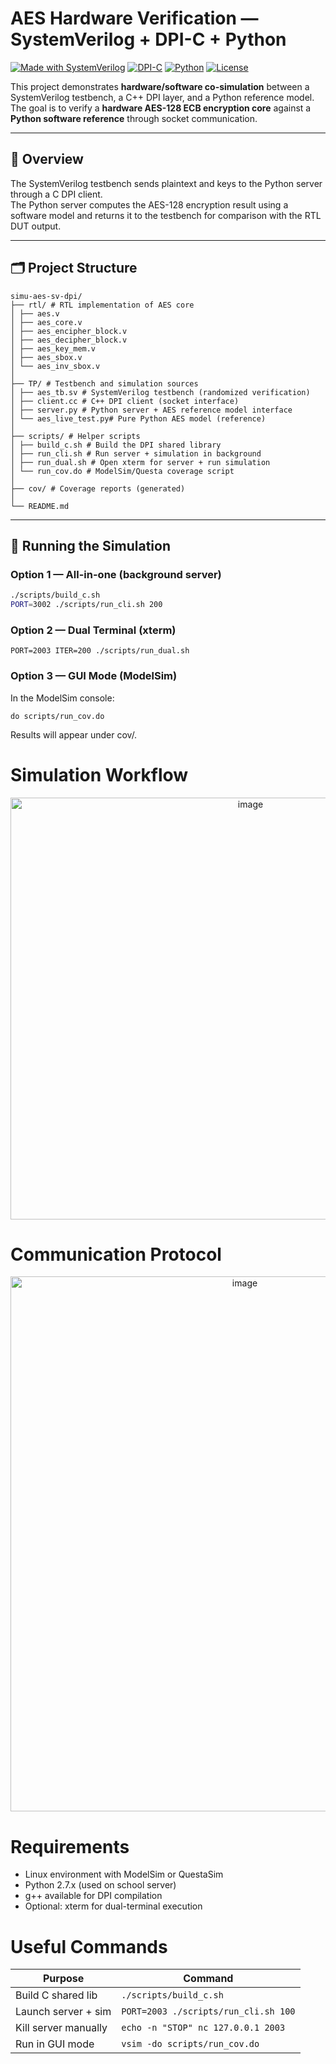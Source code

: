 

# AES Hardware Verification — SystemVerilog + DPI-C + Python

[![Made with SystemVerilog](https://img.shields.io/badge/Made%20with-SystemVerilog-orange)]()
[![DPI-C](https://img.shields.io/badge/DPI-C-blue)]()
[![Python](https://img.shields.io/badge/Python-2.7-yellow)]()
[![License](https://img.shields.io/badge/License-Apache_2.0-green.svg)](LICENSE)

This project demonstrates **hardware/software co-simulation** between a SystemVerilog testbench, a C++ DPI layer, and a Python reference model.  
The goal is to verify a **hardware AES-128 ECB encryption core** against a **Python software reference** through socket communication.

---

## 🧩 Overview
The SystemVerilog testbench sends plaintext and keys to the Python server through a C DPI client.  
The Python server computes the AES-128 encryption result using a software model and returns it to the testbench for comparison with the RTL DUT output.

---

## 🗂️ Project Structure
```
simu-aes-sv-dpi/
├── rtl/ # RTL implementation of AES core
│ ├── aes.v
│ ├── aes_core.v
│ ├── aes_encipher_block.v
│ ├── aes_decipher_block.v
│ ├── aes_key_mem.v
│ ├── aes_sbox.v
│ └── aes_inv_sbox.v
│
├── TP/ # Testbench and simulation sources
│ ├── aes_tb.sv # SystemVerilog testbench (randomized verification)
│ ├── client.cc # C++ DPI client (socket interface)
│ ├── server.py # Python server + AES reference model interface
│ └── aes_live_test.py# Pure Python AES model (reference)
│
├── scripts/ # Helper scripts
│ ├── build_c.sh # Build the DPI shared library
│ ├── run_cli.sh # Run server + simulation in background
│ ├── run_dual.sh # Open xterm for server + run simulation
│ └── run_cov.do # ModelSim/Questa coverage script
│
├── cov/ # Coverage reports (generated)
│
└── README.md
```

---

## 🚀 Running the Simulation

### Option 1 — All-in-one (background server)
```bash
./scripts/build_c.sh
PORT=3002 ./scripts/run_cli.sh 200
```
### Option 2 — Dual Terminal (xterm)
```
PORT=2003 ITER=200 ./scripts/run_dual.sh
```
### Option 3 — GUI Mode (ModelSim)
In the ModelSim console:
```
do scripts/run_cov.do
```
Results will appear under cov/.

# Simulation Workflow

<p align="center">
<img width="752" height="675" alt="image" src="https://github.com/user-attachments/assets/0e96e260-1ec8-4534-b063-ab6fe7c3c4e9" />
</p>

# Communication Protocol

<p align="center">
<img width="734" height="856" alt="image" src="https://github.com/user-attachments/assets/5d940969-570b-4fcc-99a0-d019b9ab2af2" />
</p>

# Requirements

- Linux environment with ModelSim or QuestaSim
- Python 2.7.x (used on school server)
- g++ available for DPI compilation
- Optional: xterm for dual-terminal execution

# Useful Commands

| Purpose              | Command                              |
| -------------------- | ------------------------------------ |
| Build C shared lib   | `./scripts/build_c.sh`               |
| Launch server + sim  | `PORT=2003 ./scripts/run_cli.sh 100` |
| Kill server manually | `echo -n "STOP" nc 127.0.0.1 2003`   |
| Run in GUI mode      | `vsim -do scripts/run_cov.do`        |
